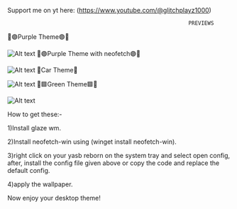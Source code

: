 Support me on yt here: (https://www.youtube.com/@glitchplayz1000)



                                                             PREVIEWS                       
💫🟣Purple Theme🟣💫


![Alt text](https://github.com/user-attachments/assets/2538c45b-6b32-4486-8bd6-b3881fc859c9)
💫🟣Purple Theme with neofetch🟣💫


![Alt text](https://github.com/user-attachments/assets/3b4d10eb-066f-4f5d-bc4d-bc04f139b611)
🚗Car Theme🚗


![Alt text](https://github.com/user-attachments/assets/42db3c93-0941-41f8-a71a-d6a92149b72b)
💫🟩Green Theme🟩💫


![Alt text](https://github.com/user-attachments/assets/b5d4d8b2-c6a8-46c6-a485-cf74786a624b)


How to get these:-


1)Install glaze wm.


2)Install neofetch-win using (winget install neofetch-win).


3)right click on your yasb reborn on the system tray and select open config, after, install the config file given above or copy the code and replace the default config.


4)apply the wallpaper.

Now enjoy your desktop theme!
